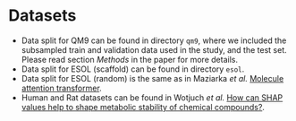 # Datasets

- Data split for QM9 can be found in directory `qm9`, where we included the subsampled train and validation data used in the study, and the test set. Please read section *Methods* in the paper for more details.
- Data split for ESOL (scaffold) can be found in directory `esol`.
- Data split for ESOL (random) is the same as in Maziarka *et al.* [Molecule attention transformer](https://github.com/ardigen/MAT).
- Human and Rat datasets can be found in Wotjuch *et al.* [How can SHAP values help to shape metabolic stability of chemical compounds?](https://github.com/gmum/metstab-shap).

